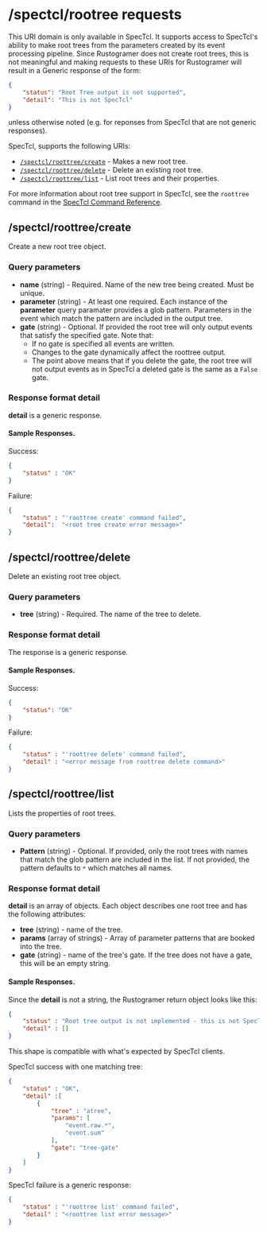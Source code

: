 # /spectcl/rootree requests

This URI domain is only available in SpecTcl.  It supports access to SpecTcl's ability to make root trees from the parameters created by  its event processing pipeline.   Since Rustogramer does not create root trees, this is not meaningful and making requests to these URIs for Rustogramer will result in a Generic response of the form:

```json
{
    "status": "Root Tree output is not supported",
    "detail": "This is not SpecTcl"
}
```

unless otherwise noted (e.g. for reponses from SpecTcl that are not generic responses).

SpecTcl, supports the following URIs:


* [```/spectcl/roottree/create```](#spectclroottreecreate) - Makes a new root tree.
* [```/spectcl/roottree/delete```](#spectclroottreedelete) - Delete an existing root tree.
* [```/spectcl/roottree/list```](#spectclroottreelist) - List root trees and their properties.


For more information about root tree support in SpecTcl, see the ```roottree``` command in the 
[SpecTcl Command Reference](https://docs.nscl.msu.edu/daq/newsite/spectcl-5.0/cmdref/index.html).

## /spectcl/roottree/create

Create a new root tree object.

### Query parameters

* **name** (string) - Required. Name of the new tree being created.  Must be unique.
* **parameter** (string) - At least one required. Each instance of the **parameter** query paramater provides a glob pattern.  Parameters in the event which match the pattern are included in the output tree.
* **gate** (string) - Optional.  If provided the root tree will only output events that satisfy the specified gate.  Note that:
    *   If no gate is specified all events are written.
    *   Changes to the gate dynamically affect the roottree output.
    *   The point above means that if you delete the gate, the root tree will not output events as in SpecTcl a deleted gate is the same as a ```False``` gate.

### Response format detail

**detail** is a generic response.

#### Sample Responses.

Success: 
```json
{
    "status" : "OK"
}
```

Failure:
```json
{
    "status" : "'roottree create' command failed",
    "detail":  "<root tree create error message>"
}
```

## /spectcl/roottree/delete

Delete an existing root tree object.

### Query parameters

*  **tree** (string) - Required.  The name of the tree to delete.

### Response format detail

The response is a generic response.

#### Sample Responses.

Success:
```json
{
    "status": "OK"
}
```

Failure: 
```json
{
    "status" : "'roottree delete' command failed",
    "detail" : "<error message from roottree delete command>"
}
```
## /spectcl/roottree/list

Lists the properties of root trees.

### Query parameters

* **Pattern** (string) - Optional. If provided, only the root trees with names that match the glob pattern are included in the list.  If not provided, the pattern defaults to ```*``` which matches all names.

### Response format detail

**detail** is an array of objects.  Each object describes one root tree and has the following attributes:

* **tree** (string) - name of the tree.
* **params** (array of strings) - Array of parameter patterns that are booked into the tree.
* **gate** (string) - name of the tree's gate.  If the tree does not have a gate, this will be an empty string.


#### Sample Responses.

Since the **detail** is not a string, the Rustogramer return object looks like this:

```json
{
    "status" : "Root tree output is not implemented - this is not SpecTcl",
    "detail" : []
}
```

This shape is compatible with what's expected by SpecTcl clients.

SpecTcl success with one matching tree:
```json
{
    "status" : "OK", 
    "detail" :[
        {
            "tree" : "atree",
            "params": [
                "event.raw.*",
                "event.sum"
            ],
            "gate": "tree-gate"
        }
    ]
}
```

SpecTcl failure is a generic response:

```json
{
    "status" : "'roottree list' command failed",
    "detail" : "<roottree list error message>"
}
```